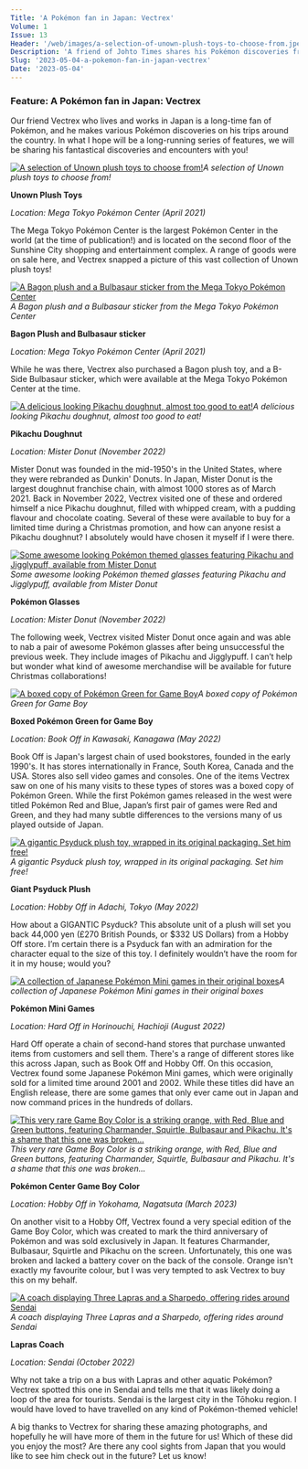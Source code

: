 ```yaml
---
Title: 'A Pokémon fan in Japan: Vectrex'
Volume: 1
Issue: 13
Header: '/web/images/a-selection-of-unown-plush-toys-to-choose-from.jpeg'
Description: 'A friend of Johto Times shares his Pokémon discoveries from across Japan'
Slug: '2023-05-04-a-pokemon-fan-in-japan-vectrex'
Date: '2023-05-04'
---
```

### Feature: A Pokémon fan in Japan: Vectrex
Our friend Vectrex who lives and works in Japan is a long-time fan of Pokémon, and he makes various Pokémon discoveries on his trips around the country. In what I hope will be a long-running series of features, we will be sharing his fantastical discoveries and encounters with you!



[![A selection of Unown plush toys to choose from!](/web/images/a-selection-of-unown-plush-toys-to-choose-from.jpeg)](/web/images/a-selection-of-unown-plush-toys-to-choose-from.jpeg)*A selection of Unown plush toys to choose from!*



**Unown Plush Toys**  

_Location: Mega Tokyo Pokémon Center (April 2021)_

The Mega Tokyo Pokémon Center is the largest Pokémon Center in the world (at the time of publication!) and is located on the second floor of the Sunshine City shopping and entertainment complex. A range of goods were on sale here, and Vectrex snapped a picture of this vast collection of Unown plush toys!



[![A Bagon plush and a Bulbasaur sticker from the Mega Tokyo Pokémon Center](/web/images/a-bagon-plush-and-a-bulbasaur-sticker-from-the-mega-tokyo-pokemon-center.jpeg)](/web/images/a-bagon-plush-and-a-bulbasaur-sticker-from-the-mega-tokyo-pokemon-center.jpeg)*A Bagon plush and a Bulbasaur sticker from the Mega Tokyo Pokémon Center*



**Bagon Plush and Bulbasaur sticker**  

_Location: Mega Tokyo Pokémon Center (April 2021)_

While he was there, Vectrex also purchased a Bagon plush toy, and a B-Side Bulbasaur sticker, which were available at the Mega Tokyo Pokémon Center at the time.



[![A delicious looking Pikachu doughnut, almost too good to eat!](/web/images/a-delicious-looking-pikachu-doughnut-almost-too-good-to-eat.jpeg)](/web/images/a-delicious-looking-pikachu-doughnut-almost-too-good-to-eat.jpeg)*A delicious looking Pikachu doughnut, almost too good to eat!*



**Pikachu Doughnut**  

_Location: Mister Donut (November 2022)_

Mister Donut was founded in the mid-1950's in the United States, where they were rebranded as Dunkin' Donuts. In Japan, Mister Donut is the largest doughnut franchise chain, with almost 1000 stores as of March 2021. Back in November 2022, Vectrex visited one of these and ordered himself a nice Pikachu doughnut, filled with whipped cream, with a pudding flavour and chocolate coating. Several of these were available to buy for a limited time during a Christmas promotion, and how can anyone resist a Pikachu doughnut? I absolutely would have chosen it myself if I were there.



[![Some awesome looking Pokémon themed glasses featuring Pikachu and Jigglypuff, available from Mister Donut](/web/images/some-awesome-looking-pokemon-themed-glasses-featuring-pikachu-and-jigglypuff-available-from-mister-d.jpeg)](/web/images/some-awesome-looking-pokemon-themed-glasses-featuring-pikachu-and-jigglypuff-available-from-mister-d.jpeg)*Some awesome looking Pokémon themed glasses featuring Pikachu and Jigglypuff, available from Mister Donut*



**Pokémon Glasses**  

_Location: Mister Donut (November 2022)_

The following week, Vectrex visited Mister Donut once again and was able to nab a pair of awesome Pokémon glasses after being unsuccessful the previous week. They include images of Pikachu and Jigglypuff. I can’t help but wonder what kind of awesome merchandise will be available for future Christmas collaborations!



[![A boxed copy of Pokémon Green for Game Boy](/web/images/a-boxed-copy-of-pokemon-green-for-game-boy.jpeg)](/web/images/a-boxed-copy-of-pokemon-green-for-game-boy.jpeg)*A boxed copy of Pokémon Green for Game Boy*



**Boxed Pokémon Green for Game Boy**  

_Location: Book Off in Kawasaki, Kanagawa (May 2022)_

Book Off is Japan's largest chain of used bookstores, founded in the early 1990's. It has stores internationally in France, South Korea, Canada and the USA. Stores also sell video games and consoles. One of the items Vectrex saw on one of his many visits to these types of stores was a boxed copy of Pokémon Green. While the first Pokémon games released in the west were titled Pokémon Red and Blue, Japan’s first pair of games were Red and Green, and they had many subtle differences to the versions many of us played outside of Japan.



[![A gigantic Psyduck plush toy, wrapped in its original packaging. Set him free!](/web/images/a-gigantic-psyduck-plush-toy-wrapped-in-its-original-packaging-set-him-free.jpeg)](/web/images/a-gigantic-psyduck-plush-toy-wrapped-in-its-original-packaging-set-him-free.jpeg)*A gigantic Psyduck plush toy, wrapped in its original packaging. Set him free!*



**Giant Psyduck Plush**  

_Location: Hobby Off in Adachi, Tokyo (May 2022)_

How about a GIGANTIC Psyduck? This absolute unit of a plush will set you back 44,000 yen (£270 British Pounds, or $332 US Dollars) from a Hobby Off store. I’m certain there is a Psyduck fan with an admiration for the character equal to the size of this toy. I definitely wouldn’t have the room for it in my house; would you?



[![A collection of Japanese Pokémon Mini games in their original boxes](/web/images/a-collection-of-japanese-pokemon-mini-games-in-their-original-boxes.jpeg)](/web/images/a-collection-of-japanese-pokemon-mini-games-in-their-original-boxes.jpeg)*A collection of Japanese Pokémon Mini games in their original boxes*



**Pokémon Mini Games**  

_Location: Hard Off in Horinouchi, Hachioji (August 2022)_

Hard Off operate a chain of second-hand stores that purchase unwanted items from customers and sell them. There's a range of different stores like this across Japan, such as Book Off and Hobby Off. On this occasion, Vectrex found some Japanese Pokémon Mini games, which were originally sold for a limited time around 2001 and 2002. While these titles did have an English release, there are some games that only ever came out in Japan and now command prices in the hundreds of dollars.



[![This very rare Game Boy Color is a striking orange, with Red, Blue and Green buttons, featuring Charmander, Squirtle, Bulbasaur and Pikachu. It's a shame that this one was broken...](/web/images/this-very-rare-game-boy-color-is-a-striking-orange-with-red-blue-and-green-buttons-featuring-charman.jpeg)](/web/images/this-very-rare-game-boy-color-is-a-striking-orange-with-red-blue-and-green-buttons-featuring-charman.jpeg)*This very rare Game Boy Color is a striking orange, with Red, Blue and Green buttons, featuring Charmander, Squirtle, Bulbasaur and Pikachu. It's a shame that this one was broken...*



**Pokémon Center Game Boy Color**  

_Location: Hobby Off in Yokohama, Nagatsuta (March 2023)_

On another visit to a Hobby Off, Vectrex found a very special edition of the Game Boy Color, which was created to mark the third anniversary of Pokémon and was sold exclusively in Japan. It features Charmander, Bulbasaur, Squirtle and Pikachu on the screen. Unfortunately, this one was broken and lacked a battery cover on the back of the console. Orange isn't exactly my favourite colour, but I was very tempted to ask Vectrex to buy this on my behalf.



[![A coach displaying Three Lapras and a Sharpedo, offering rides around Sendai](/web/images/a-coach-displaying-three-lapras-and-a-sharpedo-offering-rides-around-sendai.jpeg)](/web/images/a-coach-displaying-three-lapras-and-a-sharpedo-offering-rides-around-sendai.jpeg)*A coach displaying Three Lapras and a Sharpedo, offering rides around Sendai*



**Lapras Coach**  

_Location: Sendai (October 2022)_

Why not take a trip on a bus with Lapras and other aquatic Pokémon? Vectrex spotted this one in Sendai and tells me that it was likely doing a loop of the area for tourists. Sendai is the largest city in the Tōhoku region. I would have loved to have travelled on any kind of Pokémon-themed vehicle!

A big thanks to Vectrex for sharing these amazing photographs, and hopefully he will have more of them in the future for us! Which of these did you enjoy the most? Are there any cool sights from Japan that you would like to see him check out in the future? Let us know!